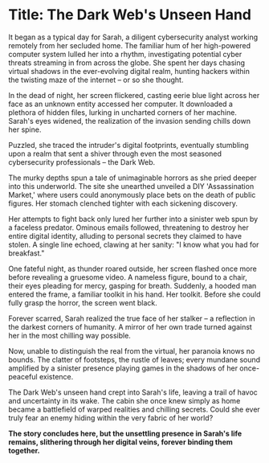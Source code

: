 # Title: The Dark Web's Unseen Hand

It began as a typical day for Sarah, a diligent cybersecurity analyst working remotely from her secluded home. The familiar hum of her high-powered computer system lulled her into a rhythm, investigating potential cyber threats streaming in from across the globe. She spent her days chasing virtual shadows in the ever-evolving digital realm, hunting hackers within the twisting maze of the internet – or so she thought.

In the dead of night, her screen flickered, casting eerie blue light across her face as an unknown entity accessed her computer. It downloaded a plethora of hidden files, lurking in uncharted corners of her machine. Sarah's eyes widened, the realization of the invasion sending chills down her spine.

Puzzled, she traced the intruder's digital footprints, eventually stumbling upon a realm that sent a shiver through even the most seasoned cybersecurity professionals – the Dark Web.

The murky depths spun a tale of unimaginable horrors as she pried deeper into this underworld. The site she unearthed unveiled a DIY 'Assassination Market,' where users could anonymously place bets on the death of public figures. Her stomach clenched tighter with each sickening discovery.

Her attempts to fight back only lured her further into a sinister web spun by a faceless predator. Ominous emails followed, threatening to destroy her entire digital identity, alluding to personal secrets they claimed to have stolen. A single line echoed, clawing at her sanity: "I know what you had for breakfast."

One fateful night, as thunder roared outside, her screen flashed once more before revealing a gruesome video. A nameless figure, bound to a chair, their eyes pleading for mercy, gasping for breath. Suddenly, a hooded man entered the frame, a familiar toolkit in his hand. Her toolkit. Before she could fully grasp the horror, the screen went black.

Forever scarred, Sarah realized the true face of her stalker – a reflection in the darkest corners of humanity. A mirror of her own trade turned against her in the most chilling way possible.

Now, unable to distinguish the real from the virtual, her paranoia knows no bounds. The clatter of footsteps, the rustle of leaves; every mundane sound amplified by a sinister presence playing games in the shadows of her once-peaceful existence.

The Dark Web's unseen hand crept into Sarah's life, leaving a trail of havoc and uncertainty in its wake. The cabin she once knew simply as home became a battlefield of warped realities and chilling secrets. Could she ever truly fear an enemy hiding within the very fabric of her world?

**The story concludes here, but the unsettling presence in Sarah's life remains, slithering through her digital veins, forever binding them together.**